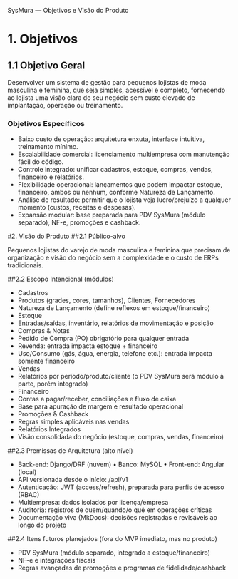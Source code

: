 SysMura — Objetivos e Visão do Produto
# 1. Objetivos
## 1.1 Objetivo Geral

Desenvolver um sistema de gestão para pequenos lojistas de moda masculina e feminina, que seja simples, acessível e completo, fornecendo ao lojista uma visão clara do seu negócio sem custo elevado de implantação, operação ou treinamento.

### Objetivos Específicos

- Baixo custo de operação: arquitetura enxuta, interface intuitiva, treinamento mínimo.
- Escalabilidade comercial: licenciamento multiempresa com manutenção fácil do código.
- Controle integrado: unificar cadastros, estoque, compras, vendas, financeiro e relatórios.
- Flexibilidade operacional: lançamentos que podem impactar estoque, financeiro, ambos ou nenhum, conforme Natureza de Lançamento.
- Análise de resultado: permitir que o lojista veja lucro/prejuízo a qualquer momento (custos, receitas e despesas).
- Expansão modular: base preparada para PDV SysMura (módulo separado), NF-e, promoções e cashback.

#2. Visão do Produto
##2.1 Público-alvo

Pequenos lojistas do varejo de moda masculina e feminina que precisam de organização e visão do negócio sem a complexidade e o custo de ERPs tradicionais.

##2.2 Escopo Intencional (módulos)

- Cadastros
- Produtos (grades, cores, tamanhos), Clientes, Fornecedores
- Natureza de Lançamento (define reflexos em estoque/financeiro)
- Estoque
- Entradas/saídas, inventário, relatórios de movimentação e posição
- Compras & Notas
- Pedido de Compra (PO) obrigatório para qualquer entrada
- Revenda: entrada impacta estoque + financeiro
- Uso/Consumo (gás, água, energia, telefone etc.): entrada impacta somente financeiro
- Vendas
- Relatórios por período/produto/cliente (o PDV SysMura será módulo à parte, porém integrado)
- Financeiro
- Contas a pagar/receber, conciliações e fluxo de caixa
- Base para apuração de margem e resultado operacional
- Promoções & Cashback
- Regras simples aplicáveis nas vendas
- Relatórios Integrados
- Visão consolidada do negócio (estoque, compras, vendas, financeiro)

##2.3 Premissas de Arquitetura (alto nível)

- Back-end: Django/DRF (nuvem) • Banco: MySQL • Front-end: Angular (local)
- API versionada desde o início: /api/v1
- Autenticação: JWT (access/refresh), preparada para perfis de acesso (RBAC)
- Multiempresa: dados isolados por licença/empresa
- Auditoria: registros de quem/quando/o quê em operações críticas
- Documentação viva (MkDocs): decisões registradas e revisáveis ao longo do projeto

##2.4 Itens futuros planejados (fora do MVP imediato, mas no produto)

- PDV SysMura (módulo separado, integrado a estoque/financeiro)
- NF-e e integrações fiscais
- Regras avançadas de promoções e programas de fidelidade/cashback